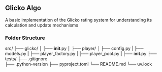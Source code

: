 ## Glicko Algo
A basic implementation of the Glicko rating system for understanding its calculation and update mechanisms


### Folder Structure
src/
├── glicko/
│   ├── __init__.py
│   ├── player/
│       ├── config.py
|       ├── models.py
|       ├── player_factory.py
|       ├── player_pool.py
|       ├── __init__.py
├── tests/
├── .gitignore      
├── .python-version
├── pyproject.toml
└── README.md
└── uv.lock